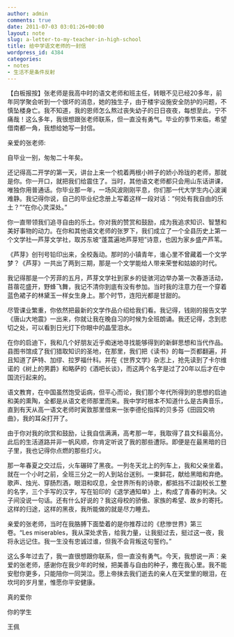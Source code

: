 ```yaml
---
author: admin
comments: true
date: 2011-07-03 03:01:26+00:00
layout: note
slug: a-letter-to-my-teacher-in-high-school
title: 给中学语文老师的一封信
wordpress_id: 4384
categories:
- notes
- 生活不是条件反射
---
```


【白板报按】张老师是我高中时的语文老师和班主任，转眼不见已经20多年，前年同学聚会听到一个很坏的消息，她的独生子，由于楼宇设施安全防护的问题，不慎坠楼身亡。我不知道，我的恩师怎么熬过丧失幼子的日日夜夜，每想至此，宁不痛哉！这么多年，我很想跟张老师联系，但一直没有勇气。毕业的季节来临，希望借南都一角，我想给她写一封信。

亲爱的张老师:

自毕业一别，匆匆二十年矣。

还记得高二开学的第一天，讲台上来一个梳着两根小辫子的娇小玲珑的老师，那就是你。你一开口，就把我们给震住了。当时，其他语文老师都只会用山东话讲课，唯独你用普通话。你毕业那一年，一场风波刚刚平息，你们那一代大学生内心波澜难静。我记得你说，自己的毕业纪念册上写着这样一段对话：“何处有我自由的乐土？”“在你心灵深处。”

你一直带领我们追寻自由的乐土。你对我的赞赏和鼓励，成为我追求知识、智慧和美好事物的动力。在你和其他语文老师的张罗下，我们成立了一个全县历史上第一个文学社—芦芽文学社，取苏东坡“蓬蒿遍地芦芽短”诗意，也因为家乡盛产芦苇。

《芦芽》创刊号铅印出来，全校轰动。那时的小镇青年，谁心里不曾藏着一个文学梦？《芦芽》一共出了两到三期，那是一个文学能给人带来荣誉和姑娘的时代。

我记得那是一个芳菲的五月，芦芽文学社到家乡的徒骇河边举办第一次春游活动，苜蓿花盛开，野蜂飞舞，我记不清你到底有没有参加。当时我的注意力在一个穿着蓝色裙子的林黛玉一样女生身上。那个时节，连阳光都是甘甜的。

尽管课业繁重，你依然把最新的文学作品介绍给我们看。我记得，钱刚的报告文学《唐山大地震》一出来，你就让我在晚自习的时候为全班朗诵。我还记得，念到悲切之处，可以看到日光灯下你眼中的晶莹泪水。

在你的启迪下，我和几个好朋友近乎痴迷地寻找能够得到的新鲜思想和当代作品。县图书馆成了我们猎取知识的圣地，在那里，我们把《读书》的每一页都翻遍，并且知道了萨特、加缪、拉罗福什科。并在《世界文学》杂志上，抢先读到了卡尔维诺的《树上的男爵》和略萨的《酒吧长谈》，而这两个名字是过了20年以后才在中国流行起来的。

语文教育，在中国虽然饱受诟病，但平心而论，我们那个年代所得到的思想的启迪和美的熏陶，全都是从语文老师那里而来。我中学时根本不知道什么是古典音乐，直到有天从高一语文老师时寅敦那里借来一张李德伦指挥的贝多芬《田园交响曲》，我的耳朵打开了。

由于你对我的欣赏和鼓励，让我自信满满，高考那一年，我取得了县文科最高分。此后的生活道路并非一帆风顺，你肯定听说了我的那些遭际。即便是在最黑暗的日子里，我也记得你点燃的那些灯火。

那一年春夏之交过后，火车碾碎了黑夜。一列冬天北上的列车上，我和父亲坐着。就在一个小时之前，全班三分之一的人到站台送别。一束鲜花，献给黑暗和弃绝。歌声、烛光、穿肠烈酒，眼泪和叹息，全世界所有的诗歌，都抵挡不过副校长工整的名字，三个手写的汉字，写在铅印的《退学通知单》上，构成了青春的判决。父子间没说一句话。还有什么好说的？我这母校的骄傲、家族的希望、故乡的寄托。这样的归途，这样的黑夜，我所能做的就是尽力睡去。

亲爱的张老师，当时在我胳膊下面垫着的是你推荐过的《悲惨世界》第三卷。“Les miserables，我从深处求告，给我力量，让我挺过去，挺过这一夜，我将永远记住。我一生没有忠诚过谁，但我不会背叛这句誓约。”

这么多年过去了，我一直很想跟你联系，但一直没有勇气。今天，我想说一声：亲爱的张老师，感谢你在我少年的时候，把美善与自由的种子，撒在我心里。我不能安慰你更多，只能陪你一同哭泣。愿上帝抹去我们逝去的亲人在天堂里的眼泪，在坎坷的岁月里，惟愿你平安健康。

真的爱你

你的学生 

王佩
